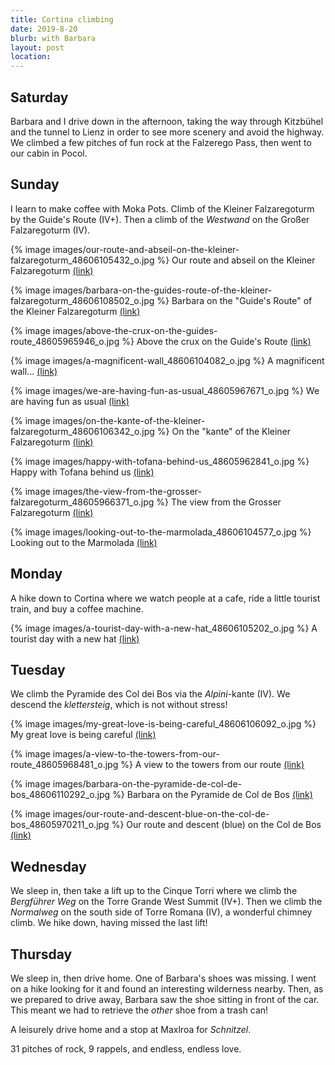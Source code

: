 ```yaml
---
title: Cortina climbing
date: 2019-8-20
blurb: with Barbara
layout: post
location:
---
```


## Saturday

Barbara and I drive down in the afternoon, taking the way through Kitzbühel and the
tunnel to Lienz in order to see more scenery and avoid the highway.
We climbed a few pitches of fun rock at the Falzerego Pass, then went to
our cabin in Pocol.

## Sunday

I learn to make coffee with Moka Pots.
Climb of the Kleiner Falzaregoturm by the Guide's Route (IV+).
Then a climb of the *Westwand* on the Großer Falzaregoturm (IV).

{% image images/our-route-and-abseil-on-the-kleiner-falzaregoturm_48606105432_o.jpg %}
Our route and abseil on the Kleiner Falzaregoturm
<a href='https://www.flickr.com/photos/55338612@N00/48606105432'>(link)</a>

{% image images/barbara-on-the-guides-route-of-the-kleiner-falzaregoturm_48606108502_o.jpg %}
Barbara on the "Guide's Route" of the Kleiner Falzaregoturm
<a href='https://www.flickr.com/photos/55338612@N00/48606108502'>(link)</a>

{% image images/above-the-crux-on-the-guides-route_48605965946_o.jpg %}
Above the crux on the Guide's Route
<a href='https://www.flickr.com/photos/55338612@N00/48605965946'>(link)</a>

{% image images/a-magnificent-wall_48606104082_o.jpg %}
A magnificent wall...
<a href='https://www.flickr.com/photos/55338612@N00/48606104082'>(link)</a>

{% image images/we-are-having-fun-as-usual_48605967671_o.jpg %}
We are having fun as usual
<a href='https://www.flickr.com/photos/55338612@N00/48605967671'>(link)</a>

{% image images/on-the-kante-of-the-kleiner-falzaregoturm_48606106342_o.jpg %}
On the "kante" of the Kleiner Falzaregoturm
<a href='https://www.flickr.com/photos/55338612@N00/48606106342'>(link)</a>

{% image images/happy-with-tofana-behind-us_48605962841_o.jpg %}
Happy with Tofana behind us
<a href='https://www.flickr.com/photos/55338612@N00/48605962841'>(link)</a>

{% image images/the-view-from-the-grosser-falzaregoturm_48605966371_o.jpg %}
The view from the Grosser Falzaregoturm
<a href='https://www.flickr.com/photos/55338612@N00/48605966371'>(link)</a>

{% image images/looking-out-to-the-marmolada_48606104577_o.jpg %}
Looking out to the Marmolada
<a href='https://www.flickr.com/photos/55338612@N00/48606104577'>(link)</a>

## Monday

A hike down to Cortina where we watch people at a cafe, ride a little tourist
train, and buy a coffee machine.

{% image images/a-tourist-day-with-a-new-hat_48606105202_o.jpg %}
A tourist day with a new hat
<a href='https://www.flickr.com/photos/55338612@N00/48606105202'>(link)</a>

## Tuesday

We climb the Pyramide des Col dei Bos via the *Alpini*-kante (IV). We descend
the *klettersteig*, which is not without stress!

{% image images/my-great-love-is-being-careful_48606106092_o.jpg %}
My great love is being careful
<a href='https://www.flickr.com/photos/55338612@N00/48606106092'>(link)</a>

{% image images/a-view-to-the-towers-from-our-route_48605968481_o.jpg %}
A view to the towers from our route
<a href='https://www.flickr.com/photos/55338612@N00/48605968481'>(link)</a>

{% image images/barbara-on-the-pyramide-de-col-de-bos_48606110292_o.jpg %}
Barbara on the Pyramide de Col de Bos
<a href='https://www.flickr.com/photos/55338612@N00/48606110292'>(link)</a>

{% image images/our-route-and-descent-blue-on-the-col-de-bos_48605970211_o.jpg %}
Our route and descent (blue) on the Col de Bos
<a href='https://www.flickr.com/photos/55338612@N00/48605970211'>(link)</a>

## Wednesday

We sleep in, then take a lift up to the Cinque Torri where we climb the
*Bergführer Weg* on the Torre Grande West Summit (IV+). Then we climb the
*Normalweg* on the south side of Torre Romana (IV), a wonderful chimney climb.
We hike down, having missed the last lift!

## Thursday

We sleep in, then drive home. One of Barbara's shoes was missing. I went on a hike
looking for it and found an interesting wilderness nearby. Then, as we prepared to
drive away, Barbara saw the shoe sitting in front of the car. This meant we had to
retrieve the *other* shoe from a trash can!

A leisurely drive home and a stop at Maxlroa for *Schnitzel*.

31 pitches of rock, 9 rappels, and endless, endless love.

